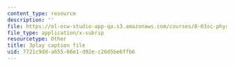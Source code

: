 ```yaml
---
content_type: resource
description: ''
file: https://ol-ocw-studio-app-qa.s3.amazonaws.com/courses/8-03sc-physics-iii-vibrations-and-waves-fall-2016/7721c9dda65566e1d92ec26d5be6ffb6_RhIh1zw0-BM.srt
file_type: application/x-subrip
resourcetype: Other
title: 3play caption file
uid: 7721c9dd-a655-66e1-d92e-c26d5be6ffb6
---
```

